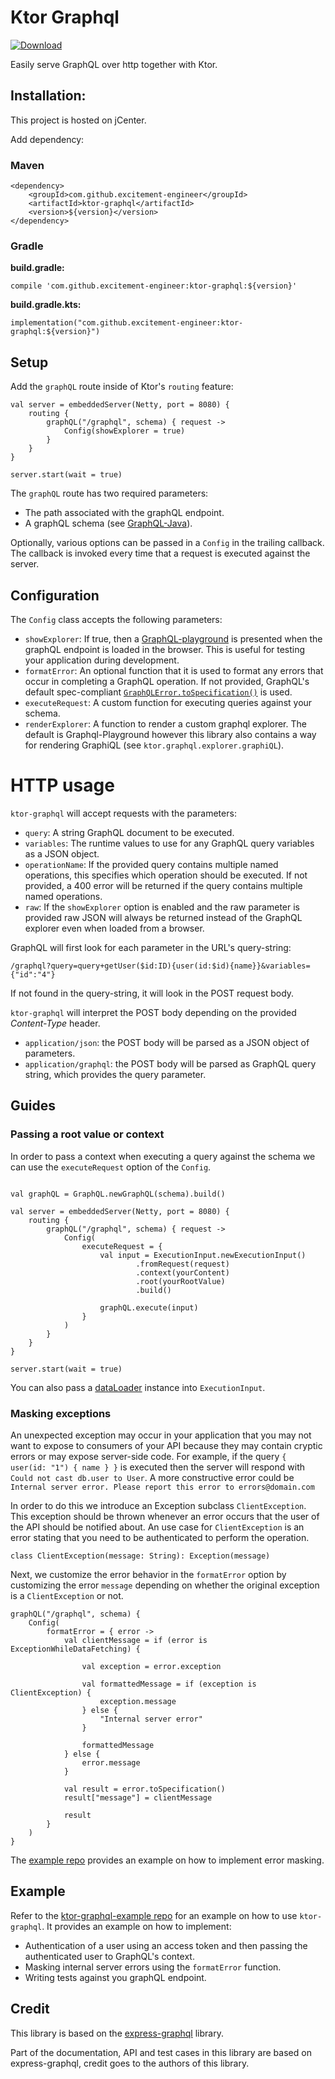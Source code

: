 # Ktor Graphql

[ ![Download](https://api.bintray.com/packages/excitement-engineer/ktor-graphql/ktor-graphql/images/download.svg) ](https://bintray.com/excitement-engineer/ktor-graphql/ktor-graphql/_latestVersion)

Easily serve GraphQL over http together with Ktor.

## Installation: 

This project is hosted on jCenter.

Add dependency:

### Maven

```
<dependency>
    <groupId>com.github.excitement-engineer</groupId>
    <artifactId>ktor-graphql</artifactId>
    <version>${version}</version>
</dependency>
```

### Gradle
**build.gradle:**
```
compile 'com.github.excitement-engineer:ktor-graphql:${version}'
```
**build.gradle.kts:**
```
implementation("com.github.excitement-engineer:ktor-graphql:${version}")
```

## Setup

Add the `graphQL` route inside of Ktor's `routing` feature:

```
val server = embeddedServer(Netty, port = 8080) {
    routing {
        graphQL("/graphql", schema) { request ->
            Config(showExplorer = true)
        }
    }
}

server.start(wait = true)
``` 

The `graphQL` route has two required parameters:
 
- The path associated with the graphQL endpoint.
- A graphQL schema (see [GraphQL-Java](https://github.com/graphql-java/graphql-java)).

Optionally, various options can be passed in a `Config` in the trailing callback. The callback is invoked every time that a request
is executed against the server.

## Configuration

The `Config` class accepts the following parameters:

* `showExplorer`: If true, then a [GraphQL-playground](https://github.com/prisma-labs/graphql-playground) is presented when the graphQL endpoint is loaded in the browser. This is useful for testing your application during development.
* `formatError`: An optional function that it is used to format any errors that occur in completing a GraphQL operation. If not provided, GraphQL's default spec-compliant [`GraphQLError.toSpecification()`](https://github.com/graphql-java/graphql-java/blob/master/src/main/java/graphql/GraphQLError.java) is used.
* `executeRequest`: A custom function for executing queries against your schema. 
* `renderExplorer`: A function to render a custom graphql explorer. The default is Graphql-Playground however this library also contains a way for rendering 
GraphiQL (see `ktor.graphql.explorer.graphiQL`).


# HTTP usage

`ktor-graphql` will accept requests with the parameters:

* `query`: A string GraphQL document to be executed.
* `variables`: The runtime values to use for any GraphQL query variables as a JSON object.
* `operationName`: If the provided query contains multiple named operations, this specifies which operation should be executed. If not provided, a 400 error will be returned if the query contains multiple named operations.
* `raw`: If the `showExplorer` option is enabled and the raw parameter is provided raw JSON will always be returned instead of the GraphQL explorer even when loaded from a browser.

GraphQL will first look for each parameter in the URL's query-string:

```
/graphql?query=query+getUser($id:ID){user(id:$id){name}}&variables={"id":"4"}
```

If not found in the query-string, it will look in the POST request body.

`ktor-graphql` will interpret the POST body depending on the provided *Content-Type* header.

* `application/json`: the POST body will be parsed as a JSON object of parameters.
* `application/graphql`: the POST body will be parsed as GraphQL query string, which provides the query parameter.

## Guides

### Passing a root value or context

In order to pass a context when executing a query against the schema we can use the `executeRequest` option of the `Config`.
 
```

val graphQL = GraphQL.newGraphQL(schema).build()

val server = embeddedServer(Netty, port = 8080) {
    routing {
        graphQL("/graphql", schema) { request ->
            Config(
                executeRequest = {
                    val input = ExecutionInput.newExecutionInput()
                            .fromRequest(request)
                            .context(yourContent)
                            .root(yourRootValue)
                            .build()

                    graphQL.execute(input)
                }
            )
        }
    }
}

server.start(wait = true)
``` 

You can also pass a [dataLoader](https://www.graphql-java.com/documentation/v12/batching/) instance into `ExecutionInput`.

### Masking exceptions

An unexpected exception may occur in your application that you may not want to expose to consumers of your API because 
they may contain cryptic errors or may expose server-side code. For example, if the query `{ user(id: "1") { name } }` is executed then
the server will respond with `Could not cast db.user to User`. A more constructive error could be 
`Internal server error. Please report this error to errors@domain.com`

In order to do this we introduce an Exception subclass `ClientException`. This exception should be thrown whenever
an error occurs that the user of the API should be notified about. An use case for `ClientException` is an error stating that you need to be authenticated
to perform the operation.

```
class ClientException(message: String): Exception(message)
```

Next, we customize the error behavior in the `formatError` option by customizing the error `message`
depending on whether the original exception is a `ClientException` or not.

```
graphQL("/graphql", schema) {
    Config(
        formatError = { error ->
            val clientMessage = if (error is ExceptionWhileDataFetching) {

                val exception = error.exception

                val formattedMessage = if (exception is ClientException) {
                    exception.message
                } else {
                    "Internal server error"
                }

                formattedMessage
            } else {
                error.message
            }

            val result = error.toSpecification()
            result["message"] = clientMessage

            result
        }
    )
}
```

The [example repo](https://github.com/excitement-engineer/ktor-graphql-example) provides an example on how to implement error masking. 

## Example

Refer to the [ktor-graphql-example repo](https://github.com/excitement-engineer/ktor-graphql-example) for an example
on how to use `ktor-graphql`. It provides an example on how to implement:

* Authentication of a user using an access token and then passing the authenticated user to GraphQL's context.
* Masking internal server errors using the `formatError` function.
* Writing tests against you graphQL endpoint.

## Credit

This library is based on the [express-graphql](https://github.com/graphql/express-graphql) library. 

Part of the documentation, API and test cases in this library are based on express-graphql, credit goes to the authors of this library.

